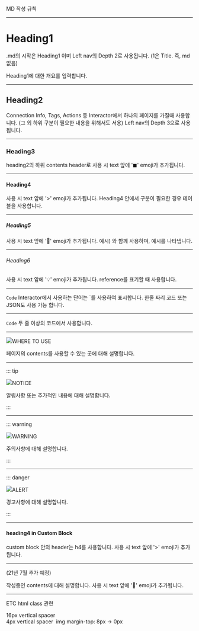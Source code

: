 MD 작성 규칙

---------------------

# Heading1 <!-- 48px -->
.md의 시작은 Heading1 이며 Left nav의 Depth 2로 사용됩니다.
(1은 Title. 즉, md 없음)

Heading1에 대한 개요를 입력합니다.

--------------------
## Heading2 <!-- 32px -->
Connection Info, Tags, Actions 등 Interactor에서 하나의 페이지를 가질때 사용합니다. (그 외 하위 구분이 필요한 내용을 위해서도 서용)
Left nav의 Depth 3으로 사용됩니다.

---------------------

### Heading3 <!-- 24px -->
heading2의 하위 contents header로 사용 시 text 앞에 '◼' emoji가 추가됩니다. 

---------------------

#### Heading4 <!-- 20px -->
사용 시 text 앞에 '>' emoji가 추가됩니다. 
Heading4 안에서 구분이 필요한 경우 테이블을 사용합니다.

---------------------

##### Heading5 <!-- 16px -->
사용 시 text 앞에 '🔎' emoji가 추가됩니다. 
예시) 와 함께 사용하며, 예시를 나타냅니다.

---------------------

###### Heading6 <!-- 16px -->
사용 시 text 앞에 '💡' emoji가 추가됩니다. 
reference를 표기할 때 사용합니다.

---------------------

`Code`
Interactor에서 사용하는 단어는 `를 사용하여 표시합니다.
한줄 짜리 코드 또는 JSON도 사용 가능 합니다.

---------------------

```Code```
두 줄 이상의 코드에서 사용합니다.

---------------------

<div class="info">
  <div class="info-title"><img src="../../img/icon/info.svg">WHERE TO USE</div>

  페이지의 contents를 사용할 수 있는 곳에 대해 설명합니다.

</div>

---------------------

::: tip <p class="custom-block-title"><img src="../../img/icon/tip.svg">NOTICE</p>

  알림사항 또는 추가적인 내용에 대해 설명합니다.

:::

---------------------

::: warning <p class="custom-block-title"><img src="../../img/icon/warning.svg">WARNING</p>

  주의사항에 대해 설명합니다.

:::

---------------------

::: danger <p class="custom-block-title"><img src="../../img/icon/danger.svg">ALERT</p>

  경고사항에 대해 설명합니다.

:::

---------------------

#### heading4 in Custom Block
custom block 안의 header는 h4를 사용합니다. 
사용 시 text 앞에 '>' emoji가 추가됩니다. 

---------------------

<span class="construction"/>(21년 7월 추가 예정)

작성중인 contents에 대해 설명합니다. 
사용 시 text 앞에 '🚧' emoji가 추가됩니다. 

---------------------

ETC html class 관련

<div class="spacer"/>  16px vertical spacer
<div class="spacer-sm"/> 4px vertical spacer
<img class="mt-0"> img margin-top: 8px -> 0px